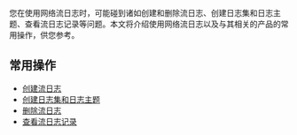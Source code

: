 您在使用网络流日志时，可能碰到诸如创建和删除流日志、创建日志集和日志主题、查看流日志记录等问题。本文将介绍使用网络流日志以及与其相关的产品的常用操作，供您参考。
## 常用操作
- [创建流日志](https://intl.cloud.tencent.com/document/product/682/18966)
- [创建日志集和日志主题](https://intl.cloud.tencent.com/document/product/682/18967)
- [删除流日志](https://intl.cloud.tencent.com/document/product/682/18968)
- [查看流日志记录](https://intl.cloud.tencent.com/document/product/682/18970)



